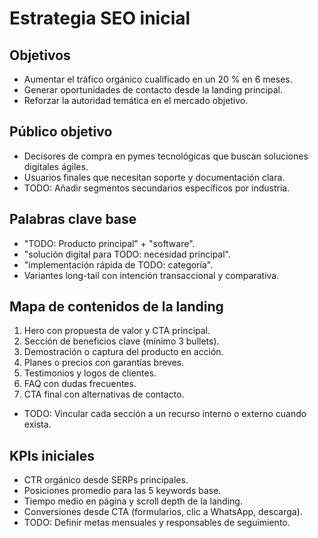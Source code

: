 # Estrategia SEO inicial

## Objetivos
- Aumentar el tráfico orgánico cualificado en un 20 % en 6 meses.
- Generar oportunidades de contacto desde la landing principal.
- Reforzar la autoridad temática en el mercado objetivo.

## Público objetivo
- Decisores de compra en pymes tecnológicas que buscan soluciones digitales ágiles.
- Usuarios finales que necesitan soporte y documentación clara.
- TODO: Añadir segmentos secundarios específicos por industria.

## Palabras clave base
- "TODO: Producto principal" + "software".
- "solución digital para TODO: necesidad principal".
- "implementación rápida de TODO: categoría".
- Variantes long-tail con intención transaccional y comparativa.

## Mapa de contenidos de la landing
1. Hero con propuesta de valor y CTA principal.
2. Sección de beneficios clave (mínimo 3 bullets).
3. Demostración o captura del producto en acción.
4. Planes o precios con garantías breves.
5. Testimonios y logos de clientes.
6. FAQ con dudas frecuentes.
7. CTA final con alternativas de contacto.
- TODO: Vincular cada sección a un recurso interno o externo cuando exista.

## KPIs iniciales
- CTR orgánico desde SERPs principales.
- Posiciones promedio para las 5 keywords base.
- Tiempo medio en página y scroll depth de la landing.
- Conversiones desde CTA (formularios, clic a WhatsApp, descarga).
- TODO: Definir metas mensuales y responsables de seguimiento.

